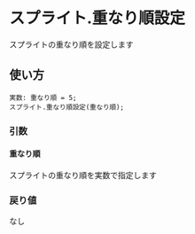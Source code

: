 # スプライト.重なり順設定

スプライトの重なり順を設定します

## 使い方

```
実数: 重なり順 = 5;
スプライト.重なり順設定(重なり順);
```

### 引数

#### 重なり順

スプライトの重なり順を実数で指定します

### 戻り値

なし